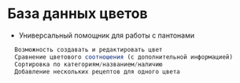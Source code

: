 # База данных цветов

- Универсальный помощник для работы с пантонами

```js
  Возможность создавать и редактировать цвет
  Сравнение цветового соотношения (с дополнительной информацией)
  Сортировка по категориям/названием/наличию
  Добавление нескольких рецептов для одного цвета
```



